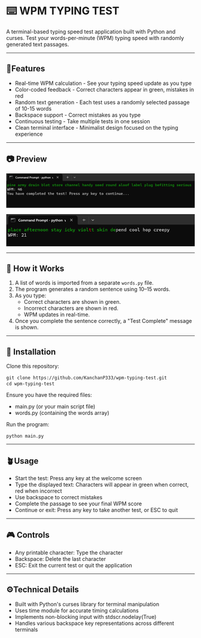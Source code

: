 # ⌨️ WPM TYPING TEST
A terminal-based typing speed test application built with Python and curses. Test your words-per-minute (WPM) typing speed with randomly generated text passages.

---

## 🚀Features

- Real-time WPM calculation - See your typing speed update as you type
- Color-coded feedback - Correct characters appear in green, mistakes in red
- Random text generation - Each test uses a randomly selected passage of 10-15 words
- Backspace support - Correct mistakes as you type
- Continuous testing - Take multiple tests in one session
- Clean terminal interface - Minimalist design focused on the typing experience

---

## 📷 Preview

![Start Screen](wpm-typing-test/wpmPicture1.png)

![Typing in Progress](wpm-typing-test/wpmPicture2.png)

---

## 🧠 How it Works

1. A list of words is imported from a separate `words.py` file.
2. The program generates a random sentence using 10–15 words.
3. As you type:
   - Correct characters are shown in green.
   - Incorrect characters are shown in red.
   - WPM updates in real-time.
4. Once you complete the sentence correctly, a "Test Complete" message is shown.

---

## 🔨 Installation

Clone this repository:

```
git clone https://github.com/KanchanP333/wpm-typing-test.git
cd wpm-typing-test
```

Ensure you have the required files:

- main.py (or your main script file)
- words.py (containing the words array)


Run the program:

```
python main.py
```

---
## 🪴Usage

- Start the test: Press any key at the welcome screen
- Type the displayed text: Characters will appear in green when correct, red when incorrect
- Use backspace to correct mistakes
- Complete the passage to see your final WPM score
- Continue or exit: Press any key to take another test, or ESC to quit

---

## 🎮 Controls

- Any printable character: Type the character
- Backspace: Delete the last character
- ESC: Exit the current test or quit the application

---

## ⚙️Technical Details

- Built with Python's curses library for terminal manipulation
- Uses time module for accurate timing calculations
- Implements non-blocking input with stdscr.nodelay(True)
- Handles various backspace key representations across different terminals

